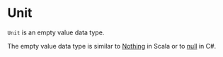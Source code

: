# Unit

`Unit` is an empty value data type.

The empty value data type is similar to [Nothing](https://www.scala-lang.org/api/2.9.1/scala/Nothing.html) in Scala or to [null](https://docs.microsoft.com/en-us/dotnet/csharp/language-reference/keywords/null) in C#.
